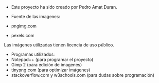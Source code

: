 * Este proyecto ha sido creado por Pedro Amat Duran.

* Fuente de las imagenes:
 * pngimg.com
 * pexels.com
 
Las imágenes utilizadas tienen licencia de uso público.

* Programas utilizados:
 * Notepad++ (para programar el proyecto)
 * Gimp 2 (para edición de imagenes)
 * tinypng.com (para optimizar imágenes)
 * stackoverflow.com y w3schools.com (para dudas sobre programación)
